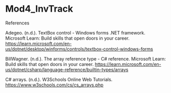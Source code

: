 # Mod4_InvTrack


References


Adegeo. (n.d.). TextBox control - Windows forms .NET framework. Microsoft Learn: Build skills that open doors in your career. https://learn.microsoft.com/en-us/dotnet/desktop/winforms/controls/textbox-control-windows-forms

BillWagner. (n.d.). The array reference type - C# reference. Microsoft Learn: Build skills that open doors in your career. https://learn.microsoft.com/en-us/dotnet/csharp/language-reference/builtin-types/arrays

C# arrays. (n.d.). W3Schools Online Web Tutorials. https://www.w3schools.com/cs/cs_arrays.php

